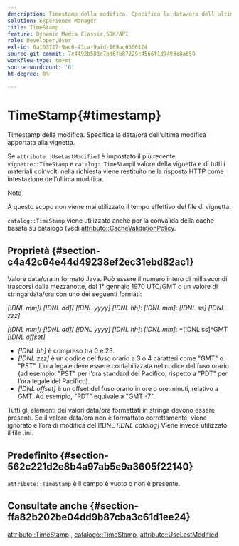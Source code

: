 ```yaml
---
description: Timestamp della modifica. Specifica la data/ora dell'ultima modifica apportata alla vignetta.
solution: Experience Manager
title: TimeStamp
feature: Dynamic Media Classic,SDK/API
role: Developer,User
exl-id: 6a163727-9ac6-43ca-9afd-169ac6306124
source-git-commit: 7c4492b583e7bd6fb87229c4566f1d9493c8a650
workflow-type: tm+mt
source-wordcount: '0'
ht-degree: 0%

---
```


# TimeStamp{#timestamp}

Timestamp della modifica. Specifica la data/ora dell&#39;ultima modifica apportata alla vignetta.

Se `attribute::UseLastModified` è impostato il più recente `vignette::TimeStamp` e `catalog::TimeStamp`il valore della vignetta e di tutti i materiali coinvolti nella richiesta viene restituito nella risposta HTTP come intestazione dell’ultima modifica.

>[!NOTE]
>
>A questo scopo non viene mai utilizzato il tempo effettivo del file di vignetta.

`catalog::TimeStamp` viene utilizzato anche per la convalida della cache basata su catalogo (vedi [attributo::CacheValidationPolicy](/help/aem-is-ir-api/ir-api/material-cat/image-rendering-api-ref/c-ir-material-catalog/c-ir-attributes-reference/r-ir-cachevalidationpolicy.md).

## Proprietà {#section-c4a42c64e44d49238ef2ec31ebd82ac1}

Valore data/ora in formato Java. Può essere il numero intero di millisecondi trascorsi dalla mezzanotte, dal 1° gennaio 1970 UTC/GMT o un valore di stringa data/ora con uno dei seguenti formati:

*[!DNL mm]*/ *[!DNL dd]*/ *[!DNL yyyy]* *[!DNL hh]*: *[!DNL mm]*: *[!DNL ss]* *[!DNL zzz]*

*[!DNL mm]*/ *[!DNL dd]*/ *[!DNL yyyy]* *[!DNL hh]*: *[!DNL mm]*: *[!DNL ss]*GMT *[!DNL offset]*

* *[!DNL hh]* è compreso tra 0 e 23.
* *[!DNL zzz]* è un codice del fuso orario a 3 o 4 caratteri come &quot;GMT&quot; o &quot;PST&quot;. L’ora legale deve essere contabilizzata nel codice del fuso orario (ad esempio, &quot;PST&quot; per l’ora standard del Pacifico, rispetto a &quot;PDT&quot; per l’ora legale del Pacifico).
* *[!DNL offset]* è un offset del fuso orario in ore o ore:minuti, relativo a GMT. Ad esempio, &quot;PDT&quot; equivale a &quot;GMT -7&quot;.

Tutti gli elementi dei valori data/ora formattati in stringa devono essere presenti. Se il valore data/ora non è formattato correttamente, viene ignorato e l’ora di modifica del [!DNL *[!DNL catalog]* Viene invece utilizzato il file .ini.

## Predefinito {#section-562c221d2e8b4a97ab5e9a3605f22140}

`attribute::TimeStamp` è il campo è vuoto o non è presente.

## Consultate anche {#section-ffa82b202be04dd9b87cba3c61d1ee24}

[attributo::TimeStamp](../../../../../ir-api/material-cat/image-rendering-api-ref/c-ir-material-catalog/c-ir-attributes-reference/r-ir-timestamp.md#reference-8373ad4ee03d4e4b9a8fc96cf42b3181) , [catalogo::TimeStamp](../../../../../ir-api/material-cat/image-rendering-api-ref/c-ir-material-catalog/c-ir-material-data-reference/r-ir-timestamp-dataref.md#reference-6daf7973dc4f4b4e9e8165756db7c319), [attributo::UseLastModified](../../../../../ir-api/material-cat/image-rendering-api-ref/c-ir-material-catalog/c-ir-attributes-reference/r-ir-uselastmodified.md#reference-d2ab628c9e004fedbd38324866dbca1d)
